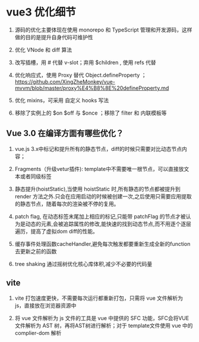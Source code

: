 

# vue3 优化细节

1. 源码的优化主要体现在使用 monorepo 和 TypeScript 管理和开发源码，这样做的目的是提升自身代码可维护性

2. 优化 VNode 和 diff 算法

3. 改写插槽，用 # 代替 v-slot；弃用 $children , 使用 refs 代替

4. 优化响应式，使用 Proxy 替代 Object.defineProperty ； https://github.com/XingZheMonkey/vue-mvvm/blob/master/proxy%E4%B8%8E%20defineProperty.md

5. 优化 mixins，可采用 自定义 hooks 写法

6. 移除了实例上的 $on $off 与 $once ；移除了 filter 和 内联模板等


## Vue 3.0 在编译方面有哪些优化？

1. vue.js 3.x中标记和提升所有的静态节点，diff的时候只需要对比动态节点内容；

2. Fragments（升级vetur插件): template中不需要唯一根节点，可以直接放文本或者同级标签

3. 静态提升(hoistStatic),当使用 hoistStatic 时,所有静态的节点都被提升到 render 方法之外.只会在应用启动的时候被创建一次,之后使用只需要应用提取的静态节点，随着每次的渲染被不停的复用。

4. patch flag, 在动态标签末尾加上相应的标记,只能带 patchFlag 的节点才被认为是动态的元素,会被追踪属性的修改,能快速的找到动态节点,而不用逐个逐层遍历，提高了虚拟dom diff的性能。

5. 缓存事件处理函数cacheHandler,避免每次触发都要重新生成全新的function去更新之前的函数

6. tree shaking 通过摇树优化核心库体积,减少不必要的代码量


## vite

1. vite 打包速度更快，不需要每次运行都重新打包，只需将 vue 文件解析为 js，直接放在浏览器资源中

2. 将 vue 文件解析为 js 文件的工具是 vue 中提供的 SFC 功能，SFC会将VUE文件解析为 AST 树，再将AST树进行解析；对于 template文件使用 vue 中的 complier-dom 解析
